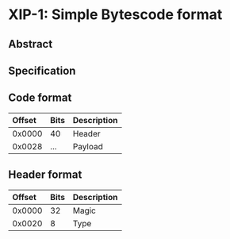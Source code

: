 # XIP-1: Simple Bytescode format

## Abstract

## Specification

## Code format

|Offset|Bits|Description|
|:-----|:---|:---|
|0x0000|40|Header|
|0x0028|...|Payload|

## Header format

|Offset|Bits|Description|
|:-----|:---|:---|
|0x0000|32|Magic|
|0x0020|8|Type|
